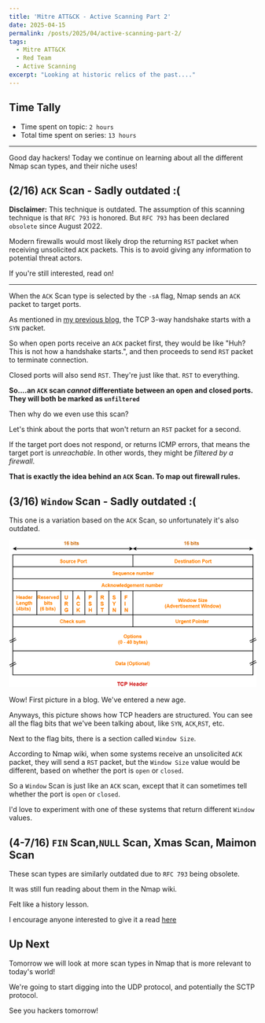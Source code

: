 ```yaml
---
title: 'Mitre ATT&CK - Active Scanning Part 2'
date: 2025-04-15
permalink: /posts/2025/04/active-scanning-part-2/
tags:
  - Mitre ATT&CK
  - Red Team
  - Active Scanning
excerpt: "Looking at historic relics of the past...."
---
```



## Time Tally

- Time spent on topic: `2 hours`
- Total time spent on series: `13 hours`

---

Good day hackers! Today we continue on learning about all the different Nmap scan types, and their niche uses!
## (2/16) `ACK` Scan - Sadly outdated :(

**Disclaimer:** This technique is outdated. The assumption of this scanning technique is that `RFC 793` is honored. But `RFC 793` has been declared `obsolete` since August 2022. 

Modern firewalls would most likely drop the returning `RST` packet when receiving unsolicited `ACK` packets. This is to avoid giving any information to potential threat actors. 

If you're still interested, read on!

---

When the `ACK` Scan type is selected by the `-sA` flag, Nmap sends an `ACK` packet to target ports.

As mentioned in [my previous blog](https://yuzhezhang0.github.io/posts/2025/04/active-scanning-part-1/), the TCP 3-way handshake starts with a `SYN` packet.

So when open ports receive an `ACK` packet first, they would be like "Huh? This is not how a handshake starts.", and then proceeds to send `RST` packet to terminate connection.

Closed ports will also send `RST`. They're just like that. `RST` to everything.

**So....an `ACK` scan *cannot* differentiate between an open and closed ports. They will both be marked as `unfiltered`**

Then why do we even use this scan?

Let's think about the ports that won't return an `RST` packet for a second.

If the target port does not respond, or returns ICMP errors, that means the target port is *unreachable*. In other words, they might be *filtered by a firewall*.

**That is exactly the idea behind an `ACK` Scan. To map out firewall rules.**

## (3/16) `Window` Scan - Sadly outdated :(

This one is a variation based on the `ACK` Scan, so unfortunately it's also outdated.

![TCP Header Format](/images/TCP-Header-Format.png)

Wow! First picture in a blog. We've entered a new age.

Anyways, this picture shows how TCP headers are structured. You can see all the flag bits that we've been talking about, like `SYN`, `ACK`,`RST`, etc. 

Next to the flag bits, there is a section called `Window Size`.

According to Nmap wiki, when some systems receive an unsolicited `ACK` packet, they will send a `RST` packet, but the `Window Size` value would be different, based on whether the port is `open` or `closed`.

So a `Window` Scan is just like an `ACK` scan, except that it can sometimes tell whether the port is `open` or `closed`.

I'd love to experiment with one of these systems that return different `Window` values. 

## (4-7/16) `FIN` Scan,`NULL` Scan, Xmas Scan, Maimon Scan

These scan types are similarly outdated due to `RFC 793` being obsolete. 

It was still fun reading about them in the Nmap wiki.

Felt like a history lesson. 

I encourage anyone interested to give it a read [here](https://nmap.org/book/scan-methods-null-fin-xmas-scan.html)

## Up Next

Tomorrow we will look at more scan types in Nmap that is more relevant to today's world!

We're going to start digging into the UDP protocol, and potentially the SCTP protocol.

See you hackers tomorrow!